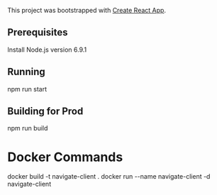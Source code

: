 This project was bootstrapped with [Create React App](https://github.com/facebookincubator/create-react-app).

## Prerequisites
Install Node.js version 6.9.1

## Running
npm run start

## Building for Prod
npm run build


# Docker Commands
docker build -t navigate-client .
docker run --name navigate-client -d navigate-client